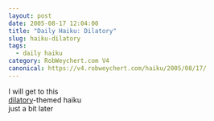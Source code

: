 ```yaml
---
layout: post
date: 2005-08-17 12:04:00
title: "Daily Haiku: Dilatory"
slug: haiku-dilatory
tags:
  - daily haiku
category: RobWeychert.com V4
canonical: https://v4.robweychert.com/haiku/2005/08/17/
---
```


I will get to this  
[dilatory](http://dictionary.reference.com/wordoftheday/archive/2005/08/17.html)-themed haiku  
just a bit later